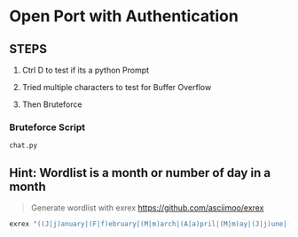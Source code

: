 # Open Port with Authentication


## STEPS

1. Ctrl D to test if its a python Prompt


2.  Tried multiple characters to test for Buffer Overflow 


3. Then Bruteforce 



### Bruteforce Script

```
chat.py

```


## Hint: Wordlist is a month or number of day in a month

> Generate wordlist with exrex https://github.com/asciimoo/exrex
```bash
exrex "((J|j)anuary|(F|f)ebruary|(M|m)arch|(A|a)pril|(M|m)ay|(J|j)une|(J|j)uly|(A|a)ugust|(S|s)eptember|(O|o)ctober|(N|n)ovember|(D|d)ecember)^(0?[1-9]|[12][0-9]|3[01])$" > months.txt


```
